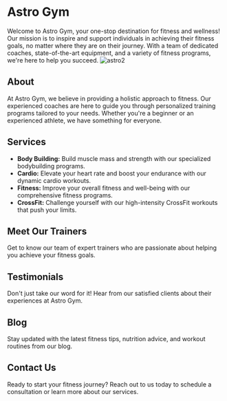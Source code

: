 
# Astro Gym

Welcome to Astro Gym, your one-stop destination for fitness and wellness! Our mission is to inspire and support individuals in achieving their fitness goals, no matter where they are on their journey. With a team of dedicated coaches, state-of-the-art equipment, and a variety of fitness programs, we're here to help you succeed.
![astro2](https://github.com/fahad0samara/astro-gym/assets/90055525/06009966-dc54-453d-9dab-4e20c6a0f96f)





## About

At Astro Gym, we believe in providing a holistic approach to fitness. Our experienced coaches are here to guide you through personalized training programs tailored to your needs. Whether you're a beginner or an experienced athlete, we have something for everyone.

## Services

- **Body Building:** Build muscle mass and strength with our specialized bodybuilding programs.
- **Cardio:** Elevate your heart rate and boost your endurance with our dynamic cardio workouts.
- **Fitness:** Improve your overall fitness and well-being with our comprehensive fitness programs.
- **CrossFit:** Challenge yourself with our high-intensity CrossFit workouts that push your limits.

## Meet Our Trainers

Get to know our team of expert trainers who are passionate about helping you achieve your fitness goals.

## Testimonials

Don't just take our word for it! Hear from our satisfied clients about their experiences at Astro Gym.

## Blog

Stay updated with the latest fitness tips, nutrition advice, and workout routines from our blog.

## Contact Us

Ready to start your fitness journey? Reach out to us today to schedule a consultation or learn more about our services.



